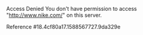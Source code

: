Access Denied You don't have permission to access "http://www.nike.com/" on this server.

Reference #18.4cf80a17.1588567727.9da329e